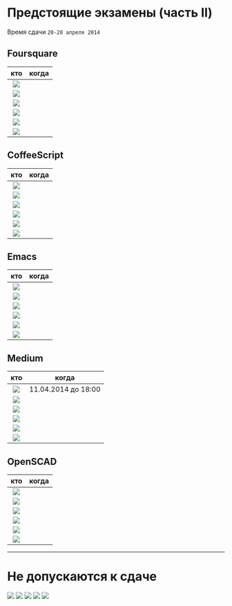 # Предстоящие экзамены (часть II)

Время сдачи `20-28 апреля 2014`

## Foursquare
| кто   | когда | 
|:-----:|:-----:|
| [![](https://avatars1.githubusercontent.com/u/4226210?s=40)](https://github.com/SherozKarimov)     |  |
| [![](https://avatars2.githubusercontent.com/u/3838734?s=40)](https://github.com/MaximLoguncov)     |  |
| [![](https://avatars2.githubusercontent.com/u/5991448?s=40)](https://github.com/DmitryShiukaev)    |  |
| [![](https://avatars3.githubusercontent.com/u/4639509?s=40)](https://github.com/ArtemKvadzba)      |  |
| [![](https://avatars0.githubusercontent.com/u/3833771?s=40)](https://github.com/PavelShalaginov)   |  |
| [![](https://avatars2.githubusercontent.com/u/6639503?s=40)](https://github.com/leonidprokopovich) |  |

## CoffeeScript
| кто   | когда | 
|:-----:|:-----:|
| [![](https://avatars1.githubusercontent.com/u/4226210?s=40)](https://github.com/SherozKarimov)     |  |
| [![](https://avatars2.githubusercontent.com/u/3838734?s=40)](https://github.com/MaximLoguncov)     |  |
| [![](https://avatars2.githubusercontent.com/u/5991448?s=40)](https://github.com/DmitryShiukaev)    |  |
| [![](https://avatars3.githubusercontent.com/u/4639509?s=40)](https://github.com/ArtemKvadzba)      |  |
| [![](https://avatars0.githubusercontent.com/u/3833771?s=40)](https://github.com/PavelShalaginov)   |  |
| [![](https://avatars2.githubusercontent.com/u/6639503?s=40)](https://github.com/leonidprokopovich) |  |


## Emacs
| кто   | когда | 
|:-----:|:-----:|
| [![](https://avatars1.githubusercontent.com/u/4226210?s=40)](https://github.com/SherozKarimov)     |  |
| [![](https://avatars2.githubusercontent.com/u/3838734?s=40)](https://github.com/MaximLoguncov)     |  |
| [![](https://avatars2.githubusercontent.com/u/5991448?s=40)](https://github.com/DmitryShiukaev)    |  |
| [![](https://avatars3.githubusercontent.com/u/4639509?s=40)](https://github.com/ArtemKvadzba)      |  |
| [![](https://avatars0.githubusercontent.com/u/3833771?s=40)](https://github.com/PavelShalaginov)   |  |
| [![](https://avatars2.githubusercontent.com/u/6639503?s=40)](https://github.com/leonidprokopovich) |  |

## Medium
| кто   | когда | 
|:-----:|:-----:|
| [![](https://avatars1.githubusercontent.com/u/4226210?s=40)](https://github.com/SherozKarimov)     |11.04.2014 до 18:00|
| [![](https://avatars2.githubusercontent.com/u/3838734?s=40)](https://github.com/MaximLoguncov)     |  |
| [![](https://avatars2.githubusercontent.com/u/5991448?s=40)](https://github.com/DmitryShiukaev)    |  |
| [![](https://avatars3.githubusercontent.com/u/4639509?s=40)](https://github.com/ArtemKvadzba)      |  |
| [![](https://avatars0.githubusercontent.com/u/3833771?s=40)](https://github.com/PavelShalaginov)   |  |
| [![](https://avatars2.githubusercontent.com/u/6639503?s=40)](https://github.com/leonidprokopovich) |  |

## OpenSCAD
| кто   | когда | 
|:-----:|:-----:|
| [![](https://avatars1.githubusercontent.com/u/4226210?s=40)](https://github.com/SherozKarimov)     |  |
| [![](https://avatars2.githubusercontent.com/u/3838734?s=40)](https://github.com/MaximLoguncov)     |  |
| [![](https://avatars2.githubusercontent.com/u/5991448?s=40)](https://github.com/DmitryShiukaev)    |  |
| [![](https://avatars3.githubusercontent.com/u/4639509?s=40)](https://github.com/ArtemKvadzba)      |  |
| [![](https://avatars0.githubusercontent.com/u/3833771?s=40)](https://github.com/PavelShalaginov)   |  |
| [![](https://avatars2.githubusercontent.com/u/6639503?s=40)](https://github.com/leonidprokopovich) |  |




------

# Не допускаются к сдаче

 [![](https://avatars1.githubusercontent.com/u/6498865?s=40)](https://github.com/MishaRubnicov)  [![](https://avatars1.githubusercontent.com/u/6061182?s=40)](https://github.com/GeorgeOvchinnikov)  [![](https://avatars2.githubusercontent.com/u/6450286?s=40)](https://github.com/NikitaGolub)  [![](https://avatars0.githubusercontent.com/u/6568321?s=40)](https://github.com/TanyaPetrova)  [![](https://avatars0.githubusercontent.com/u/6037393?s=40)](https://github.com/VictorPetukhov)  

